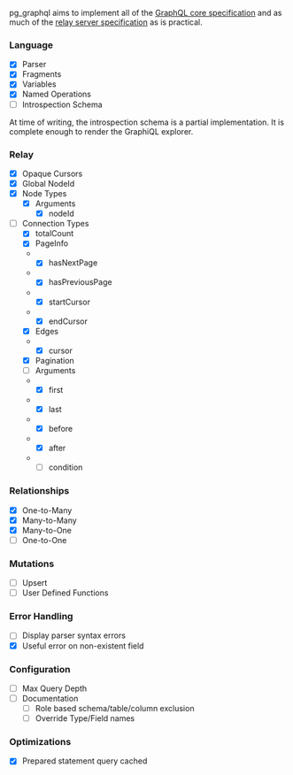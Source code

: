 pg_graphql aims to implement all of the [GraphQL core specification](https://spec.graphql.org/October2021/) and as much of the [relay server specification](https://relay.dev/docs/guides/graphql-server-specification/) as is practical.

### Language
- [x] Parser
- [x] Fragments
- [x] Variables
- [x] Named Operations
- [ ] Introspection Schema

At time of writing, the introspection schema is a partial implementation. It is complete enough to render the GraphiQL explorer.

### Relay
- [x] Opaque Cursors
- [x] Global NodeId
- [x] Node Types
    * [x] Arguments
        * [x] nodeId
- [ ] Connection Types
    * [x] totalCount
    * [x] PageInfo
    *   * [x] hasNextPage
    *   * [x] hasPreviousPage
    *   * [x] startCursor
    *   * [x] endCursor
    * [x] Edges
    *   * [x] cursor
    * [x] Pagination
    * [ ] Arguments
    *   * [x] first
    *   * [x] last
    *   * [x] before
    *   * [x] after
    *   * [ ] condition

### Relationships
- [x] One-to-Many
- [x] Many-to-Many
- [x] Many-to-One
- [ ] One-to-One

### Mutations
- [ ] Upsert
- [ ] User Defined Functions

### Error Handling
- [ ] Display parser syntax errors
- [x] Useful error on non-existent field

### Configuration
- [ ] Max Query Depth
- [ ] Documentation
    * [ ] Role based schema/table/column exclusion
    * [ ] Override Type/Field names

### Optimizations
- [x] Prepared statement query cached
